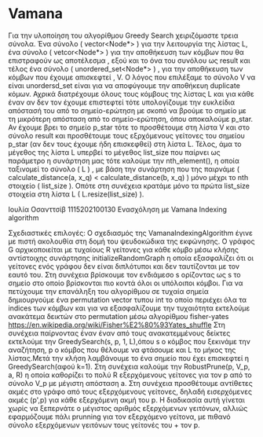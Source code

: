 # Vamana

Για την υλοποίηση του αλγορίθμου Greedy Search χειριζόμαστε τρεια σύνολα. Ένα σύνολο ( vector<Node*> ) για την λειτουργία της λίστας L, ένα σύνολο ( vetcor<Node*> ) για την αποθήκευση των κόμβων που θα επιστραφούν ως αποτέλεσμα , εξού και το όνα του συνόλου ως result και τέλος ένα σύνολο ( unordered_set<Node*> ) , για την αποθήκευση των κόμβων που έχουμε απισκεφτεί , V. Ο λόγος που επιλέξαμε το σύνολο V να είναι unordersd_set είναι για να αποφύγουμε την αποθήκευη duplicate κόμων.
Αχρικά διατρέχουμε όλους τους κόμβους της λίστας L και για κάθε έναν αν δεν τον έχουμε επιστεφτεί τότε υπολογίζουμε την ευκλείδια απόστασή του από το σημείο-ερώτηση με σκοπό να βρούμε το σημείο με τη μικρότερη απόσταση από το σημείο-ερώτηση, όπου αποκαλούμε p_star. 
Αν έχουμε βρει το σημείο p_star τότε το προσθέτουμε στη λίστα V και στο σύνολο result και προσθέτουμε τους εξρχόμενους γείτονες του σημείου p_star (αν δεν τους έχουμε ήδη επισκεφθεί) στη λίστα L.
Τέλος, άμα το μέγεθος της λίστα L υπερβεί το μέγεθος list_size που παίρνει ως παράμετρο η συνάρτηση μας τότε 
καλούμε την nth_element(), η οποία ταξινομεί το σύνολο ( L ) , με βάση την συνάρτηση που της παιρνάμε ( calculate_distance(a, x_q) < calculate_distance(b, x_q) )  μόνο μέχρι το nth στοιχείο ( list_size ). Οπότε στη συνέχεια κρατάμε μόνο τα πρώτα list_size στοιχεία στη λίστα L ( L.resize(list_size) ). 


Ιουλία Οσανττσίβ 1115202100130
Ενασχόληση με Vamana Indexing algorithm

Σχεδιαστικές επιλογές:
Ο σχεδιασμός της VamanaIndexingAlgorithm έγινε με πιστή ακολουθία στη δομή του ψευδοκώδικα της εκφώνησης. Ο γράφος G αρχικοποιείται με τυχαίους R γείτονες για κάθε κόμβο μέσω κλήσης αντίστοιχης συνάρτησης initializeRandomGraph η οποία εξασφαλίζει ότι οι γείτονες ενός γράφου δεν είναι διπλότυποι και δεν ταυτίζονται με τον εαυτό του.
Στη συνέχεια βρίσκουμε τον ενδιάμεσο s ορίζοντας ως s το σημείο στο οποίο βρίσκονται πιο κοντά όλοι οι υπόλοιποι κόμβοι.
Για να πετύχουμε την επανάληξη του αλγορίθμου σε τυχαία σημεία δημιουργούμε ένα permutation vector τυπου int το οποίο περιέχει όλα τα indices των κόμβων και για να εξασφαλίζουμε την τυχαιότητα εκτελούμε ανακάτεμα δεικτών στο permutation μέσω αλγορίθμου fisher-yates https://en.wikipedia.org/wiki/Fisher%E2%80%93Yates_shuffle
Στη συνέχεια παίρνοντας έναν έναν από τους ανακατεμμένους δείκτες εκτελούμε την GreedySearch(s, p, 1, L),όπου s ο κόμβος που ξεκινάμε την αναζήτηση, p ο κόμβος που θέλουμε να φτάσουμε και L το μήκος της λίστας.Μετά την κλήση λαμβάνουμε το ένα σημείο που έχει επισκεφτεί η GreedySearch(αφού k=1).
Στη συνέχεια καλούμε την RobustPrune(p, V_p, a, R) η οποία καθορίζει το πολύ R εξερχόμενους γείτονες για τον p από το σύνολο V_p με μέγιστη απόσταση a.
Στη συνέχεια προσθέτουμε αντίθετες ακμές στο γράφο από τους εξερχόμενους γείτονες, δηλαδή εισερχόμενες ακμές (p',p) για κάθε εξερχόμενη ακμή του p.
Η διαδικασία αυτή γίνεται χωρίς να ξεπερνάτε ο μέγιστος αριθμός εξερχόμενων γειτόνων, αλλιώς εφαρμόζουμε πάλι prunning για τον εξερχόμενο γείτονα, με πιθανό σύνολο εξερχόμενων γειτόνων τους γείτονές του + τον p.


